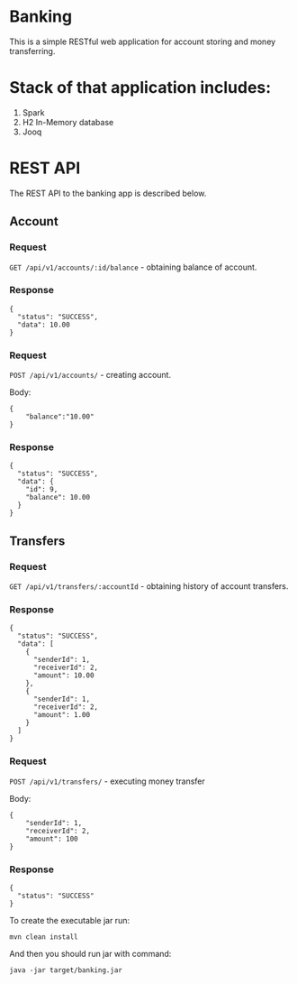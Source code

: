 # Banking
This is a simple RESTful web application for account storing and money transferring. 

# Stack of that application includes:

1. Spark
2. H2 In-Memory database
3. Jooq

# REST API 
The REST API to the banking app is described below.

## Account 

### Request
`GET /api/v1/accounts/:id/balance` - obtaining balance of account.

### Response

    {
      "status": "SUCCESS",
      "data": 10.00
    }
    
### Request
`POST /api/v1/accounts/` - creating account.
    
Body:

    {
    	"balance":"10.00"
    }

### Response

    {
      "status": "SUCCESS",
      "data": {
        "id": 9,
        "balance": 10.00
      }
    }

## Transfers 

### Request
`GET /api/v1/transfers/:accountId` - obtaining history of account transfers.

### Response

    {
      "status": "SUCCESS",
      "data": [
        {
          "senderId": 1,
          "receiverId": 2,
          "amount": 10.00
        },
        {
          "senderId": 1,
          "receiverId": 2,
          "amount": 1.00
        }
      ]
    }
    
### Request
`POST /api/v1/transfers/` - executing money transfer
    
Body:

    {
    	"senderId": 1,
    	"receiverId": 2,
    	"amount": 100
    }

### Response

    {
      "status": "SUCCESS"
    }


To create the executable jar run:

`mvn clean install` 

And then you should run jar with command: 

`java -jar target/banking.jar`

